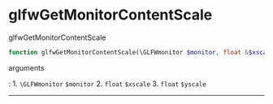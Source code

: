 # glfwGetMonitorContentScale
glfwGetMonitorContentScale

```php
function glfwGetMonitorContentScale(\GLFWmonitor $monitor, float &$xscale, float &$yscale) : void
```



arguments

:    1. `\GLFWmonitor` `$monitor` 
    2. `float` `$xscale` 
    3. `float` `$yscale` 



---
     